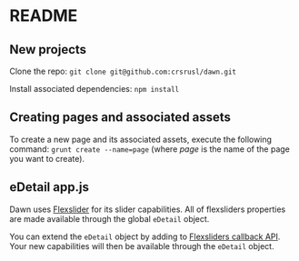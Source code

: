 # README

## New projects
Clone the repo: `git clone git@github.com:crsrusl/dawn.git`

Install associated dependencies: `npm install`

## Creating pages and associated assets
To create a new page and its associated assets, execute the following command: `grunt create --name=page` (where _page_ is the name of the page you want to create).

## eDetail app.js
Dawn uses [Flexslider](http://www.woothemes.com/flexslider/) for its slider capabilities. All of flexsliders properties are made available through the global `eDetail` object. 

You can extend the `eDetail` object by adding to [Flexsliders callback API](http://www.woothemes.com/flexslider/). Your new capabilities will then be available through the `eDetail` object.
